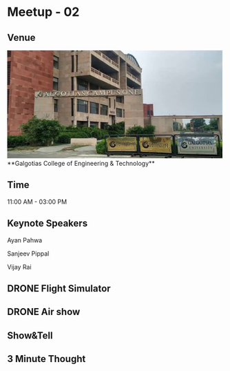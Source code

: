  # Meetup - 02 
 ## Venue
 <img src="Image/maxresdefault.jpg" height="250" width="500" >
  **Galgotias College of Engineering & Technology**

 ## Time
 11:00 AM - 03:00 PM
 ## Keynote Speakers
 Ayan Pahwa
 
 Sanjeev Pippal
 
 Vijay Rai
 ## DRONE Flight Simulator
 ## DRONE Air show
 ## Show&Tell
 ## 3 Minute Thought
